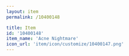 ```yaml
---
layout: item
permalink: /10400148

title: Item
id: '10400148'
item_name: 'Acne Nightmare'
icon_url: 'item/icon/customize/10400147.png'
---
```


